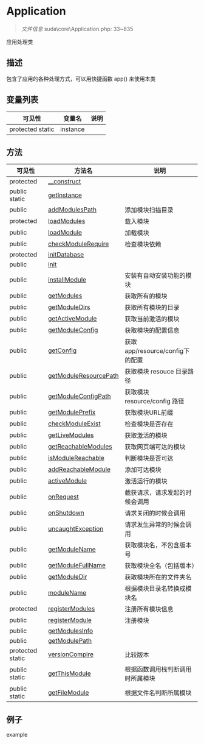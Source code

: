 #  Application 

> *文件信息* suda\core\Application.php: 33~835


应用处理类


## 描述




包含了应用的各种处理方式，可以用快捷函数 app() 来使用本类



## 变量列表
| 可见性 |  变量名   | 说明 |
|--------|----|------|
| protected  static  | instance | | 

## 方法

| 可见性 | 方法名 | 说明 |
|--------|-------|------|
|  protected  |[__construct](Application/__construct.md) |  |
|  public  static|[getInstance](Application/getInstance.md) |  |
|  public  |[addModulesPath](Application/addModulesPath.md) | 添加模块扫描目录 |
|  protected  |[loadModules](Application/loadModules.md) | 载入模块 |
|  public  |[loadModule](Application/loadModule.md) | 加载模块 |
|  public  |[checkModuleRequire](Application/checkModuleRequire.md) | 检查模块依赖 |
|  protected  |[initDatabase](Application/initDatabase.md) |  |
|  public  |[init](Application/init.md) |  |
|  public  |[installModule](Application/installModule.md) | 安装有自动安装功能的模块 |
|  public  |[getModules](Application/getModules.md) | 获取所有的模块 |
|  public  |[getModuleDirs](Application/getModuleDirs.md) | 获取所有模块的目录 |
|  public  |[getActiveModule](Application/getActiveModule.md) | 获取当前激活的模块 |
|  public  |[getModuleConfig](Application/getModuleConfig.md) | 获取模块的配置信息 |
|  public  |[getConfig](Application/getConfig.md) | 获取app/resource/config下的配置 |
|  public  |[getModuleResourcePath](Application/getModuleResourcePath.md) | 获取模块 resouce 目录路径 |
|  public  |[getModuleConfigPath](Application/getModuleConfigPath.md) | 获取模块 resource/config 路径 |
|  public  |[getModulePrefix](Application/getModulePrefix.md) | 获取模块URL前缀 |
|  public  |[checkModuleExist](Application/checkModuleExist.md) | 检查模块是否存在 |
|  public  |[getLiveModules](Application/getLiveModules.md) | 获取激活的模块 |
|  public  |[getReachableModules](Application/getReachableModules.md) | 获取网页端可达的模块 |
|  public  |[isModuleReachable](Application/isModuleReachable.md) | 判断模块是否可达 |
|  public  |[addReachableModule](Application/addReachableModule.md) | 添加可达模块 |
|  public  |[activeModule](Application/activeModule.md) | 激活运行的模块 |
|  public  |[onRequest](Application/onRequest.md) | 截获请求，请求发起的时候会调用 |
|  public  |[onShutdown](Application/onShutdown.md) | 请求关闭的时候会调用 |
|  public  |[uncaughtException](Application/uncaughtException.md) | 请求发生异常的时候会调用 |
|  public  |[getModuleName](Application/getModuleName.md) | 获取模块名，不包含版本号 |
|  public  |[getModuleFullName](Application/getModuleFullName.md) | 获取模块全名（包括版本） |
|  public  |[getModuleDir](Application/getModuleDir.md) | 获取模块所在的文件夹名 |
|  public  |[moduleName](Application/moduleName.md) | 根据模块目录名转换成模块名 |
|  protected  |[registerModules](Application/registerModules.md) | 注册所有模块信息 |
|  public  |[registerModule](Application/registerModule.md) | 注册模块 |
|  public  |[getModulesInfo](Application/getModulesInfo.md) |  |
|  public  |[getModulePath](Application/getModulePath.md) |  |
|  protected  static|[versionCompire](Application/versionCompire.md) | 比较版本 |
|  public  static|[getThisModule](Application/getThisModule.md) | 根据函数调用栈判断调用时所属模块 |
|  public  static|[getFileModule](Application/getFileModule.md) | 根据文件名判断所属模块 |
 

## 例子

example